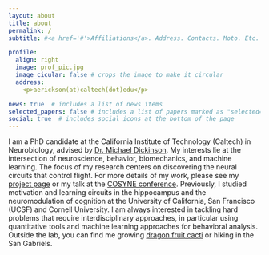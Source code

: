 ```yaml
---
layout: about
title: about
permalink: /
subtitle: #<a href='#'>Affiliations</a>. Address. Contacts. Moto. Etc.

profile:
  align: right
  image: prof_pic.jpg
  image_cicular: false # crops the image to make it circular
  address:
    <p>aerickson(at)caltech(dot)edu</p>

news: true  # includes a list of news items
selected_papers: false # includes a list of papers marked as "selected={true}"
social: true  # includes social icons at the bottom of the page
---
```


I am a PhD candidate at the California Institute of Technology (Caltech) in Neurobiology, advised by [Dr. Michael Dickinson](https://dickinsonlab.caltech.edu/).  My interests lie at the intersection of neuroscience, behavior, biomechanics, and machine learning.  The focus of my research centers on discovering the neural circuits that control flight.  For more details of my work, please see my [project page](/projects/1_project/) or my talk at the [COSYNE conference](https://www.youtube.com/live/ebl5bV6X9bc?si=JSyr_oSlFrt3S8sP&t=2681).  Previously, I studied motivation and learning circuits in the hippocampus and the neuromodulation of cognition at the University of California, San Francisco (UCSF) and Cornell University.  I am always interested in tackling hard problems that require interdisciplinary approaches, in particular using quantitative tools and machine learning approaches for behavioral analysis.  Outside the lab, you can find me growing [dragon fruit cacti](/assets/img/dragonfruit.png) or hiking in the San Gabriels.

